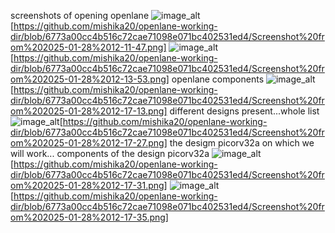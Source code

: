 screenshots of opening openlane
![image_alt]()[https://github.com/mishika20/openlane-working-dir/blob/6773a00cc4b516c72cae71098e071bc402531ed4/Screenshot%20from%202025-01-28%2012-11-47.png]
![image_alt]()[https://github.com/mishika20/openlane-working-dir/blob/6773a00cc4b516c72cae71098e071bc402531ed4/Screenshot%20from%202025-01-28%2012-13-53.png]
openlane components
![image_alt]()[https://github.com/mishika20/openlane-working-dir/blob/6773a00cc4b516c72cae71098e071bc402531ed4/Screenshot%20from%202025-01-28%2012-17-13.png]
different designs present...whole list
![image_alt]()[https://github.com/mishika20/openlane-working-dir/blob/6773a00cc4b516c72cae71098e071bc402531ed4/Screenshot%20from%202025-01-28%2012-17-27.png]
the desigm picorv32a on which we will work... components of the design picorv32a
![image_alt]()[https://github.com/mishika20/openlane-working-dir/blob/6773a00cc4b516c72cae71098e071bc402531ed4/Screenshot%20from%202025-01-28%2012-17-31.png]
![image_alt]()[https://github.com/mishika20/openlane-working-dir/blob/6773a00cc4b516c72cae71098e071bc402531ed4/Screenshot%20from%202025-01-28%2012-17-35.png]
